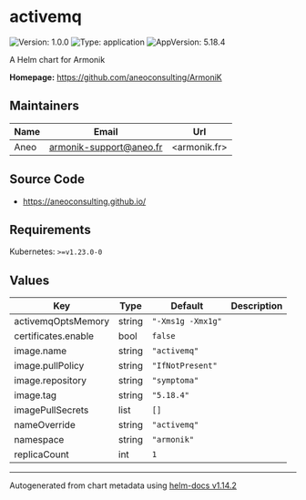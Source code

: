 # activemq

![Version: 1.0.0](https://img.shields.io/badge/Version-1.0.0-informational?style=flat-square) ![Type: application](https://img.shields.io/badge/Type-application-informational?style=flat-square) ![AppVersion: 5.18.4](https://img.shields.io/badge/AppVersion-5.18.4-informational?style=flat-square)

A Helm chart for Armonik

**Homepage:** <https://github.com/aneoconsulting/ArmoniK>

## Maintainers

| Name | Email | Url |
| ---- | ------ | --- |
| Aneo | <armonik-support@aneo.fr> | <armonik.fr> |

## Source Code

* <https://aneoconsulting.github.io/>

## Requirements

Kubernetes: `>=v1.23.0-0`

## Values

| Key | Type | Default | Description |
|-----|------|---------|-------------|
| activemqOptsMemory | string | `"-Xms1g -Xmx1g"` |  |
| certificates.enable | bool | `false` |  |
| image.name | string | `"activemq"` |  |
| image.pullPolicy | string | `"IfNotPresent"` |  |
| image.repository | string | `"symptoma"` |  |
| image.tag | string | `"5.18.4"` |  |
| imagePullSecrets | list | `[]` |  |
| nameOverride | string | `"activemq"` |  |
| namespace | string | `"armonik"` |  |
| replicaCount | int | `1` |  |

----------------------------------------------
Autogenerated from chart metadata using [helm-docs v1.14.2](https://github.com/norwoodj/helm-docs/releases/v1.14.2)
